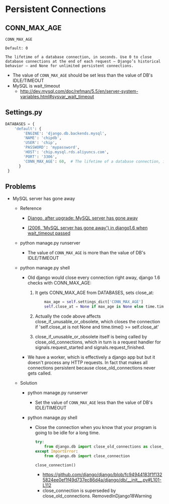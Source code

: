 # Persistent Connections

## CONN_MAX_AGE

```
CONN_MAX_AGE

Default: 0

The lifetime of a database connection, in seconds. Use 0 to close database connections at the end of each request — Django’s historical behavior — and None for unlimited persistent connections.
```

* The value of ``CONN_MAX_AGE`` should be set less than the value of DB's IDLE/TIMEOUT
* MySQL is wait_timeout
  * http://dev.mysql.com/doc/refman/5.5/en/server-system-variables.html#sysvar_wait_timeout

##  Settings.py

```python
DATABASES = {
    'default': {
        'ENGINE': 'django.db.backends.mysql',
        'NAME': 'chipdb',
        'USER': 'chip',
        'PASSWORD': 'mypassword',
        'HOST': 'chip.mysql.rds.aliyuncs.com',
        'PORT': '3306',
        'CONN_MAX_AGE': 60,  # The lifetime of a database connection, in seconds. Default 0.
      }
 }
```

## Problems

* MySQL server has gone away

  * Reference

    * [Django, after upgrade: MySQL server has gone away](http://stackoverflow.com/questions/26958592/django-after-upgrade-mysql-server-has-gone-away)


    * [(2006, 'MySQL server has gone away') in django1.6 when wait_timeout passed](https://code.djangoproject.com/ticket/21597#comment:12)

  * python manage.py runserver

    * The value of ``CONN_MAX_AGE`` is more than the value of DB's IDLE/TIMEOUT

  * python manage.py shell

    * Old django would close every connection right away, django 1.6 checks with CONN_MAX_AGE:

      1. It gets CONN_MAX_AGE from DATABASES, sets close_at:

         ```python
             max_age = self.settings_dict['CONN_MAX_AGE']
             self.close_at = None if max_age is None else time.time() + max_age
         ```

      2. Actually the code above affects close_if_unusable_or_obsolete, which closes the connection if 'self.close_at is not None and time.time() >= self.close_at'

      3. close_if_unusable_or_obsolete itself is being called by close_old_connections, which in turn is a request handler for signals.request_started and signals.request_finished.

    * We have a worker, which is effectively a django app but but it doesn't process any HTTP requests. In fact that makes all connections persistent because close_old_connections never gets called.

  * Solution

    * python manage.py runserver

      * Set the value of ``CONN_MAX_AGE`` less than the value of DB's IDLE/TIMEOUT

    * python manage.py shell

      * Close the connection when you know that your program is going to be idle for a long time.

        ```python
        try:
            from django.db import close_old_connections as close_connection
        except ImportError:
            from django.db import close_connection

        close_connection()
        ```

        * https://github.com/django/django/blob/fc94944183f1f1325824ee0ef1f49d737ec86d4a/django/db/__init__.py#L101-L112
        * close_connection is superseded by close_old_connections. RemovedInDjango18Warning


​